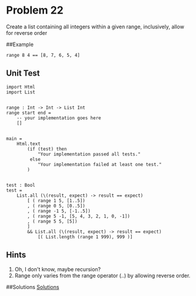 # Problem 22

Create a list containing all integers within a given range, inclusively, allow for reverse order

##Example
```
range 8 4 == [8, 7, 6, 5, 4]
```
## Unit Test
```
import Html 
import List


range : Int -> Int -> List Int 
range start end = 
    -- your implementation goes here
    []


main =
    Html.text
        (if (test) then
            "Your implementation passed all tests."
         else
            "Your implementation failed at least one test."
        )


test : Bool
test =
    List.all (\(result, expect) -> result == expect)
        [ ( range 1 5, [1..5])
        , ( range 0 5, [0..5])
        , ( range -1 5, [-1..5])
        , ( range 5 -1, [5, 4, 3, 2, 1, 0, -1])
        , ( range 5 5, [5])
        ]
        && List.all (\(result, expect) -> result == expect)
            [( List.length (range 1 999), 999 )]
```

## Hints
1. Oh, I don't know, maybe recursion?
2. Range only varies from the range operator (..) by allowing reverse order.


##Solutions 
[Solutions](../s/s22.md)